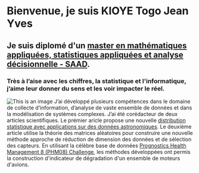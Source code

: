 
# Bienvenue, je suis KIOYE Togo Jean Yves
## Je suis diplomé d'un [master en mathématiques appliquées, statistiques appliquées et analyse décisionnelle - SAAD](https://www.info.unicaen.fr/master/maths/saad).
### Très à l’aise avec les chiffres, la statistique et l'informatique, j’aime leur donner du sens et les voir impacter le réel.
![This is an image](https://itsocial.fr/wp-content/uploads/2019/05/iStock-1031924616.jpg=5)
J’ai développé plusieurs compétences dans le domaine de collecte d’information, d’analyse de vaste ensemble de données et dans la modélisation de systèmes complexes.  J’ai été corédacteur de deux articles scientifiques. Le prémier aricle propose une nouvelle [distribution statistique avec applications sur des données astronomiques](https://dergipark.org.tr/en/download/article-file/2071542). Le deuxième article utilise la théorie des matrices aléatoires pour construire une nouvelle méthode approche de réduction de dimension des données et de sélection des capteurs. En utilisant la célèbre base de données [Prognostics Health Management 8 (PHM08) Challenge](https://www.nasa.gov/content/prognostics-center-of-excellence-data-set-repository), les méthodes développées ont permis la construction d'indicateur de dégradation d'un ensemble de moteurs d'avions.

